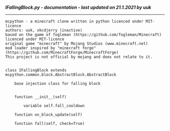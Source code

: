 ***IFallingBlock.py - documentation - last updated on 21.1.2021 by uuk***
___

    mcpython - a minecraft clone written in python licenced under MIT-licence
    authors: uuk, xkcdjerry (inactive)
    based on the game of fogleman (https://github.com/fogleman/Minecraft) licenced under MIT-licence
    original game "minecraft" by Mojang Studios (www.minecraft.net)
    mod loader inspired by "minecraft forge" (https://github.com/MinecraftForge/MinecraftForge)
    This project is not official by mojang and does not relate to it.


    class IFallingBlock extends mcpython.common.block.AbstractBlock.AbstractBlock
        
        base injection class for falling block


        function __init__(self)

            variable self.fall_cooldown

        function on_block_update(self)

        function fall(self, check=True)